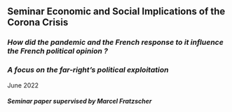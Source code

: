 ## Seminar Economic and Social Implications of the Corona Crisis
### *How did the pandemic and the French response to it influence the French political opinion ?*
### *A focus on the far-right’s political exploitation*

June 2022

#### *Seminar paper supervised by Marcel Fratzscher*

